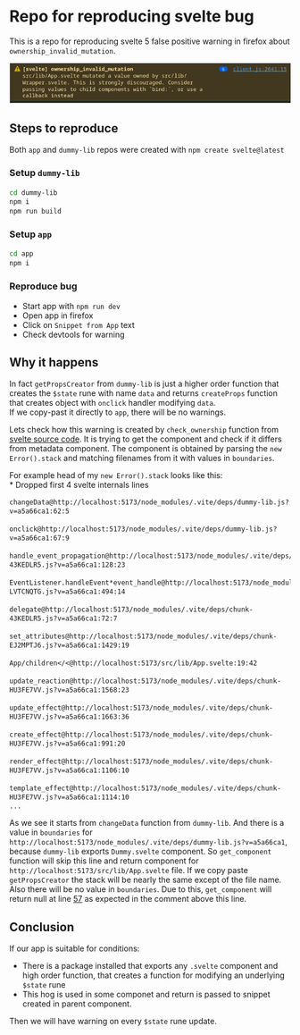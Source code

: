 # Repo for reproducing svelte bug

This is a repo for reproducing svelte 5 false positive warning in firefox about `ownership_invalid_mutation`.

![WarningScreenshot](https://github.com/TUTOR03/svelte-firefox-false-positive-wrong-mutation-warning/raw/master/assets/warning_screenshot.png)

## Steps to reproduce

Both `app` and `dummy-lib` repos were created with `npm create svelte@latest`

### Setup `dummy-lib`

```bash
cd dummy-lib
npm i
npm run build
```

### Setup `app`

```bash
cd app
npm i
```

### Reproduce bug

- Start app with `npm run dev`
- Open app in firefox
- Click on `Snippet from App` text
- Check devtools for warning

## Why it happens

In fact `getPropsCreator` from `dummy-lib` is just a higher order function that creates the `$state` rune with name `data` and returns `createProps` function that creates object with `onclick` handler modifying `data`.  
If we copy-past it directly to `app`, there will be no warnings.

Lets check how this warning is created by `check_ownership` function from [svelte source code](https://github.com/sveltejs/svelte/blob/main/packages/svelte/src/internal/client/dev/ownership.js). It is trying to get the component and check if it differs from metadata component. The component is obtained by parsing the `new Error().stack` and matching filenames from it with values in `boundaries`.

For example head of my `new Error().stack` looks like this:  
\* Dropped first 4 svelte internals lines

```plaintext
changeData@http://localhost:5173/node_modules/.vite/deps/dummy-lib.js?v=a5a66ca1:62:5

onclick@http://localhost:5173/node_modules/.vite/deps/dummy-lib.js?v=a5a66ca1:67:9

handle_event_propagation@http://localhost:5173/node_modules/.vite/deps/chunk-43KEDLR5.js?v=a5a66ca1:128:23

EventListener.handleEvent*event_handle@http://localhost:5173/node_modules/.vite/deps/chunk-LVTCNQTG.js?v=a5a66ca1:494:14

delegate@http://localhost:5173/node_modules/.vite/deps/chunk-43KEDLR5.js?v=a5a66ca1:72:7

set_attributes@http://localhost:5173/node_modules/.vite/deps/chunk-EJ2MPTJ6.js?v=a5a66ca1:1429:19

App/children</<@http://localhost:5173/src/lib/App.svelte:19:42

update_reaction@http://localhost:5173/node_modules/.vite/deps/chunk-HU3FE7VV.js?v=a5a66ca1:1568:23

update_effect@http://localhost:5173/node_modules/.vite/deps/chunk-HU3FE7VV.js?v=a5a66ca1:1663:36

create_effect@http://localhost:5173/node_modules/.vite/deps/chunk-HU3FE7VV.js?v=a5a66ca1:991:20

render_effect@http://localhost:5173/node_modules/.vite/deps/chunk-HU3FE7VV.js?v=a5a66ca1:1106:10

template_effect@http://localhost:5173/node_modules/.vite/deps/chunk-HU3FE7VV.js?v=a5a66ca1:1114:10
...
```

As we see it starts from `changeData` function from `dummy-lib`. And there is a value in `boundaries` for `http://localhost:5173/node_modules/.vite/deps/dummy-lib.js?v=a5a66ca1`, because `dummy-lib` exports `Dummy.svelte` component. So `get_component` function will skip this line and return component for `http://localhost:5173/src/lib/App.svelte` file. If we copy paste `getPropsCreator` the stack will be nearly the same except of the file name. Also there will be no value in `boundaries`. Due to this, `get_component` will return null at line [57](https://github.com/sveltejs/svelte/blob/main/packages/svelte/src/internal/client/dev/ownership.js#L57) as expected in the comment above this line.

## Conclusion

If our app is suitable for conditions:

- There is a package installed that exports any `.svelte` component and high order function, that creates a function for modifying an underlying `$state` rune
- This hog is used in some componet and return is passed to snippet created in parent component.

Then we will have warning on every `$state` rune update.
